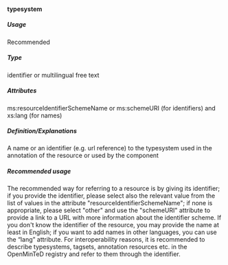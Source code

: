 #### typesystem
##### Usage
Recommended
##### Type
identifier or multilingual free text
##### Attributes
ms:resourceIdentifierSchemeName or ms:schemeURI (for identifiers) and xs:lang (for names)
##### Definition/Explanations
A name or an identifier (e.g. url reference) to the typesystem used in the annotation of the resource or used by the component
##### Recommended usage
The recommended way for referring to a resource is by giving its identifier; if you provide the identifier, please select also the relevant value from the list of values in the attribute "resourceIdentifierSchemeName"; if none is appropriate, please select "other" and use the "schemeURI" attribute to provide a link to a URL with more information about the identifier scheme. 
If you don't know the identifier of the resource, you may provide the name at least in English; if you want to add names in other languages, you can use the “lang” attribute. 
For interoperability reasons, it is recommended to describe typesystems, tagsets, annotation resources etc. in the OpenMinTeD registry and refer to them through the identifier.
